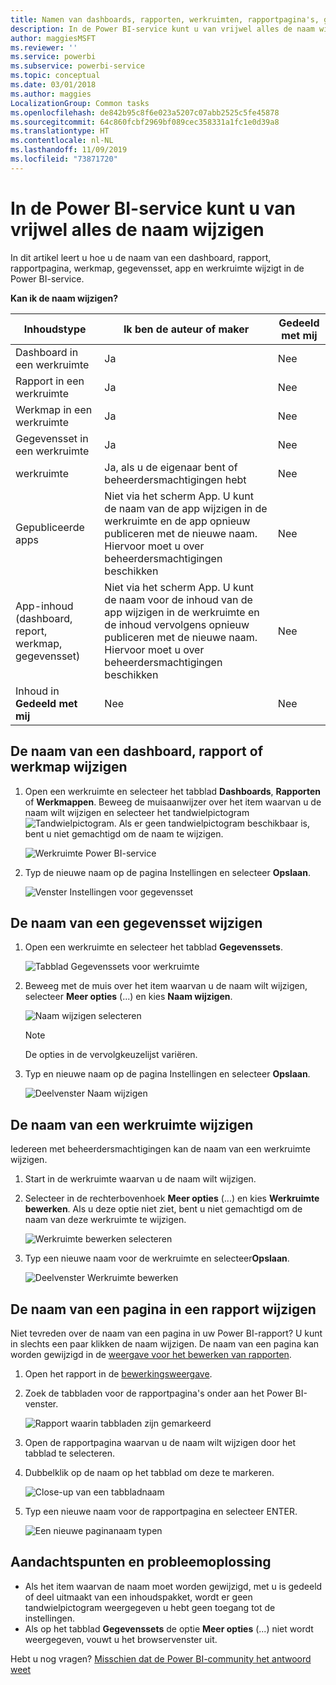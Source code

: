 ```yaml
---
title: Namen van dashboards, rapporten, werkruimten, rapportpagina's, gegevenssets wijzigen
description: In de Power BI-service kunt u van vrijwel alles de naam wijzigen.
author: maggiesMSFT
ms.reviewer: ''
ms.service: powerbi
ms.subservice: powerbi-service
ms.topic: conceptual
ms.date: 03/01/2018
ms.author: maggies
LocalizationGroup: Common tasks
ms.openlocfilehash: de842b95c8f6e023a5207c07abb2525c5fe45878
ms.sourcegitcommit: 64c860fcbf2969bf089cec358331a1fc1e0d39a8
ms.translationtype: HT
ms.contentlocale: nl-NL
ms.lasthandoff: 11/09/2019
ms.locfileid: "73871720"
---
```

# <a name="rename-almost-anything-in-power-bi-service"></a>In de Power BI-service kunt u van vrijwel alles de naam wijzigen
In dit artikel leert u hoe u de naam van een dashboard, rapport, rapportpagina, werkmap, gegevensset, app en werkruimte wijzigt in de Power BI-service.

**Kan ik de naam wijzigen?**

| Inhoudstype | Ik ben de auteur of maker | Gedeeld met mij |
| --- | --- | --- |
| Dashboard in een werkruimte |Ja |Nee |
| Rapport in een werkruimte |Ja |Nee |
| Werkmap in een werkruimte |Ja |Nee |
| Gegevensset in een werkruimte |Ja |Nee |
| werkruimte |Ja, als u de eigenaar bent of beheerdersmachtigingen hebt |Nee |
| Gepubliceerde apps |Niet via het scherm App. U kunt de naam van de app wijzigen in de werkruimte en de app opnieuw publiceren met de nieuwe naam. Hiervoor moet u over beheerdersmachtigingen beschikken |Nee |
| App-inhoud (dashboard, report, werkmap, gegevensset) |Niet via het scherm App. U kunt de naam voor de inhoud van de app wijzigen in de werkruimte en de inhoud vervolgens opnieuw publiceren met de nieuwe naam. Hiervoor moet u over beheerdersmachtigingen beschikken |Nee |
| Inhoud in **Gedeeld met mij** |Nee |Nee |

## <a name="rename-a-dashboard-report-or-workbook"></a>De naam van een dashboard, rapport of werkmap wijzigen
1. Open een werkruimte en selecteer het tabblad **Dashboards**, **Rapporten** of **Werkmappen**. Beweeg de muisaanwijzer over het item waarvan u de naam wilt wijzigen en selecteer het tandwielpictogram ![Tandwielpictogram](media/service-rename/powerbi-cog-icon.png). Als er geen tandwielpictogram beschikbaar is, bent u niet gemachtigd om de naam te wijzigen.
   
   ![Werkruimte Power BI-service](media/service-rename/power-bi-workspace-dashboards.png)
2. Typ de nieuwe naam op de pagina Instellingen en selecteer **Opslaan**.
   
   ![Venster Instellingen voor gegevensset](media/service-rename/power-bi-rename-dashboard2.png)

## <a name="rename-a-dataset"></a>De naam van een gegevensset wijzigen
1. Open een werkruimte en selecteer het tabblad **Gegevenssets**.
   
   ![Tabblad Gegevenssets voor werkruimte](media/service-rename/power-bi-ellipses.png)
2. Beweeg met de muis over het item waarvan u de naam wilt wijzigen, selecteer **Meer opties** (...) en kies **Naam wijzigen**.  
   
      ![Naam wijzigen selecteren](media/service-rename/power-bi-rename-datasets.png)
   
   > [!NOTE]
   > De opties in de vervolgkeuzelijst variëren.
   > 
   > 
3. Typ en nieuwe naam op de pagina Instellingen en selecteer **Opslaan**.
   
     ![Deelvenster Naam wijzigen](media/service-rename/power-bi-rename.png)

## <a name="rename-a-workspace"></a>De naam van een werkruimte wijzigen
Iedereen met beheerdersmachtigingen kan de naam van een werkruimte wijzigen.

1. Start in de werkruimte waarvan u de naam wilt wijzigen.
2. Selecteer in de rechterbovenhoek **Meer opties** (...) en kies **Werkruimte bewerken**. Als u deze optie niet ziet, bent u niet gemachtigd om de naam van deze werkruimte te wijzigen. 
   
    ![Werkruimte bewerken selecteren](media/service-rename/power-bi-edit-workspace.png)
3. Typ een nieuwe naam voor de werkruimte en selecteer**Opslaan**.
   
   ![Deelvenster Werkruimte bewerken](media/service-rename/power-bi-workspace-rename.png)

## <a name="rename-a-page-in-a-report"></a>De naam van een pagina in een rapport wijzigen
Niet tevreden over de naam van een pagina in uw Power BI-rapport?  U kunt in slechts een paar klikken de naam wijzigen. De naam van een pagina kan worden gewijzigd in de [weergave voor het bewerken van rapporten](service-interact-with-a-report-in-editing-view.md).

1. Open het rapport in de [bewerkingsweergave](consumer/end-user-reading-view.md).
2. Zoek de tabbladen voor de rapportpagina's onder aan het Power BI-venster.
   
    ![Rapport waarin tabbladen zijn gemarkeerd](media/service-rename/report-page-tabs-new.png)
3. Open de rapportpagina waarvan u de naam wilt wijzigen door het tabblad te selecteren.
4. Dubbelklik op de naam op het tabblad om deze te markeren.  
   
    ![Close-up van een tabbladnaam](media/service-rename/hilite-tab.png)
5. Typ een nieuwe naam voor de rapportpagina en selecteer ENTER.
   
    ![Een nieuwe paginanaam typen](media/service-rename/new-name.png)

## <a name="considerations-and-troubleshooting"></a>Aandachtspunten en probleemoplossing
* Als het item waarvan de naam moet worden gewijzigd, met u is gedeeld of deel uitmaakt van een inhoudspakket, wordt er geen tandwielpictogram weergegeven u hebt geen toegang tot de instellingen.
* Als op het tabblad **Gegevenssets** de optie **Meer opties** (...) niet wordt weergegeven, vouwt u het browservenster uit.

Hebt u nog vragen? [Misschien dat de Power BI-community het antwoord weet](https://community.powerbi.com/)

